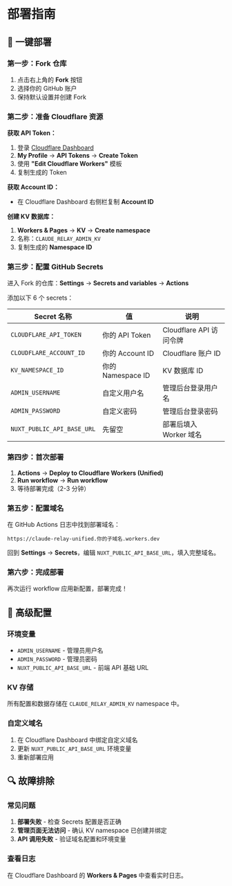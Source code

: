 # 部署指南

## 🚀 一键部署

### 第一步：Fork 仓库

1. 点击右上角的 **Fork** 按钮
2. 选择你的 GitHub 账户
3. 保持默认设置并创建 Fork

### 第二步：准备 Cloudflare 资源

**获取 API Token：**
1. 登录 [Cloudflare Dashboard](https://dash.cloudflare.com)
2. **My Profile** → **API Tokens** → **Create Token**
3. 使用 **"Edit Cloudflare Workers"** 模板
4. 复制生成的 Token

**获取 Account ID：**
- 在 Cloudflare Dashboard 右侧栏复制 **Account ID**

**创建 KV 数据库：**
1. **Workers & Pages** → **KV** → **Create namespace**
2. 名称：`CLAUDE_RELAY_ADMIN_KV`
3. 复制生成的 **Namespace ID**

### 第三步：配置 GitHub Secrets

进入 Fork 的仓库：**Settings** → **Secrets and variables** → **Actions**

添加以下 6 个 secrets：

| Secret 名称 | 值 | 说明 |
|------------|---|------|
| `CLOUDFLARE_API_TOKEN` | 你的 API Token | Cloudflare API 访问令牌 |
| `CLOUDFLARE_ACCOUNT_ID` | 你的 Account ID | Cloudflare 账户 ID |
| `KV_NAMESPACE_ID` | 你的 Namespace ID | KV 数据库 ID |
| `ADMIN_USERNAME` | 自定义用户名 | 管理后台登录用户名 |
| `ADMIN_PASSWORD` | 自定义密码 | 管理后台登录密码 |
| `NUXT_PUBLIC_API_BASE_URL` | 先留空 | 部署后填入 Worker 域名 |

### 第四步：首次部署

1. **Actions** → **Deploy to Cloudflare Workers (Unified)**
2. **Run workflow** → **Run workflow**
3. 等待部署完成（2-3 分钟）

### 第五步：配置域名

在 GitHub Actions 日志中找到部署域名：
```
https://claude-relay-unified.你的子域名.workers.dev
```

回到 **Settings** → **Secrets**，编辑 `NUXT_PUBLIC_API_BASE_URL`，填入完整域名。

### 第六步：完成部署

再次运行 workflow 应用新配置，部署完成！

## 🔧 高级配置

### 环境变量

- `ADMIN_USERNAME` - 管理员用户名
- `ADMIN_PASSWORD` - 管理员密码  
- `NUXT_PUBLIC_API_BASE_URL` - 前端 API 基础 URL

### KV 存储

所有配置和数据存储在 `CLAUDE_RELAY_ADMIN_KV` namespace 中。

### 自定义域名

1. 在 Cloudflare Dashboard 中绑定自定义域名
2. 更新 `NUXT_PUBLIC_API_BASE_URL` 环境变量
3. 重新部署应用

## 🔍 故障排除

### 常见问题

1. **部署失败** - 检查 Secrets 配置是否正确
2. **管理页面无法访问** - 确认 KV namespace 已创建并绑定
3. **API 调用失败** - 验证域名配置和环境变量

### 查看日志

在 Cloudflare Dashboard 的 **Workers & Pages** 中查看实时日志。